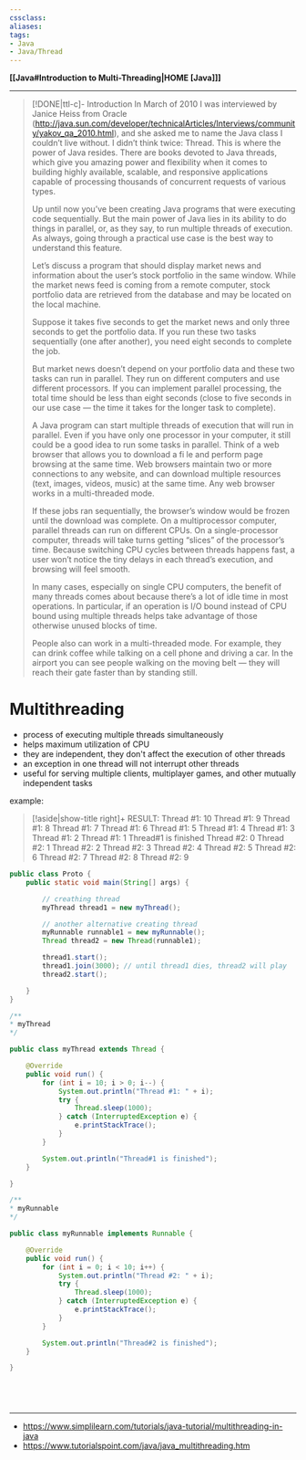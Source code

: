 ```yaml
---
cssclass:
aliases:
tags:
- Java
- Java/Thread
---
```

**[[Java#Introduction to Multi-Threading|HOME [Java]]]**

---
>[!DONE|ttl-c]- Introduction
> In March of 2010 I was interviewed by Janice Heiss from Oracle (http://java.sun.com/developer/technicalArticles/Interviews/community/yakov_qa_2010.html), and she asked me to name the Java class I couldn’t live without. I didn’t think twice: Thread. This is where the power of Java resides. There are books devoted to Java threads, which give you amazing power and flexibility when it comes to building highly available, scalable, and responsive applications capable of processing thousands of concurrent requests of various types.
> 
> Up until now you’ve been creating Java programs that were executing code sequentially. But the main power of Java lies in its ability to do things in parallel, or, as they say, to run multiple threads of execution. As always, going through a practical use case is the best way to understand this feature.
> 
> Let’s discuss a program that should display market news and information about the user’s stock portfolio in the same window. While the market news feed is coming from a remote computer, stock portfolio data are retrieved from the database and may be located on the local machine.
> 
> Suppose it takes five seconds to get the market news and only three seconds to get the portfolio data. If you run these two tasks sequentially (one after another), you need eight seconds to complete the job.
> 
> But market news doesn’t depend on your portfolio data and these two tasks can run in parallel. They run on different computers and use different processors. If you can implement parallel processing, the total time should be less than eight seconds (close to five seconds in our use case — the time it takes for the longer task to complete).
> 
> A Java program can start multiple threads of execution that will run in parallel. Even if you have only one processor in your computer, it still could be a good idea to run some tasks in parallel. Think of a web browser that allows you to download a fi le and perform page browsing at the same time. Web browsers maintain two or more connections to any website, and can download multiple resources (text, images, videos, music) at the same time. Any web browser works in a multi-threaded mode.
> 
> If these jobs ran sequentially, the browser’s window would be frozen until the download was complete. On a multiprocessor computer, parallel threads can run on different CPUs. On a single-processor computer, threads will take turns getting “slices” of the processor’s time. Because switching CPU cycles between threads happens fast, a user won’t notice the tiny delays in each thread’s execution, and browsing will feel smooth.
> 
> In many cases, especially on single CPU computers, the benefit of many threads comes about because there’s a lot of idle time in most operations. In particular, if an operation is I/O bound instead of CPU bound using multiple threads helps take advantage of those otherwise unused blocks of time.
> 
> People also can work in a multi-threaded mode. For example, they can drink coffee while talking on a cell phone and driving a car. In the airport you can see people walking on the moving belt — they will reach their gate faster than by standing still.

# Multithreading
- process of executing multiple threads simultaneously
- helps maximum utilization of CPU
- they are independent, they don't affect the execution of other threads
- an exception in one thread will not interrupt other threads
- useful for serving multiple clients, multiplayer games, and other mutually independent tasks

example:
>[!aside|show-title right]+ RESULT:
> Thread #1: 10
> Thread #1: 9
> Thread #1: 8
> Thread #1: 7
> Thread #1: 6
> Thread #1: 5
> Thread #1: 4
> Thread #1: 3
> Thread #1: 2
> Thread #1: 1
> Thread#1 is finished
> Thread #2: 0
> Thread #2: 1
> Thread #2: 2
> Thread #2: 3
> Thread #2: 4
> Thread #2: 5
> Thread #2: 6
> Thread #2: 7
> Thread #2: 8
> Thread #2: 9

```java
public class Proto {
    public static void main(String[] args) {

        // creathing thread
        myThread thread1 = new myThread();

        // another alternative creating thread
        myRunnable runnable1 = new myRunnable();
        Thread thread2 = new Thread(runnable1);

        thread1.start();
        thread1.join(3000); // until thread1 dies, thread2 will play
        thread2.start();

    }
}
```
```java
/**
* myThread
*/

public class myThread extends Thread {

    @Override
    public void run() {
        for (int i = 10; i > 0; i--) {
            System.out.println("Thread #1: " + i);
            try {
                Thread.sleep(1000);
            } catch (InterruptedException e) {
                e.printStackTrace();
            }
        }

        System.out.println("Thread#1 is finished");
    }

}
```
```java
/**
* myRunnable
*/

public class myRunnable implements Runnable {

    @Override
    public void run() {
        for (int i = 0; i < 10; i++) {
            System.out.println("Thread #2: " + i);
            try {
                Thread.sleep(1000);
            } catch (InterruptedException e) {
                e.printStackTrace();
            }
        }

        System.out.println("Thread#2 is finished");
    }

}
```

<br>

# 
---
- https://www.simplilearn.com/tutorials/java-tutorial/multithreading-in-java
- https://www.tutorialspoint.com/java/java_multithreading.htm